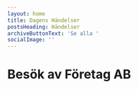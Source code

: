 ```yaml
---
layout: home
title: Dagens Händelser
postsHeading: Händelser
archiveButtonText: 'Se alla '
socialImage: ''
---
```

# Besök av Företag AB
